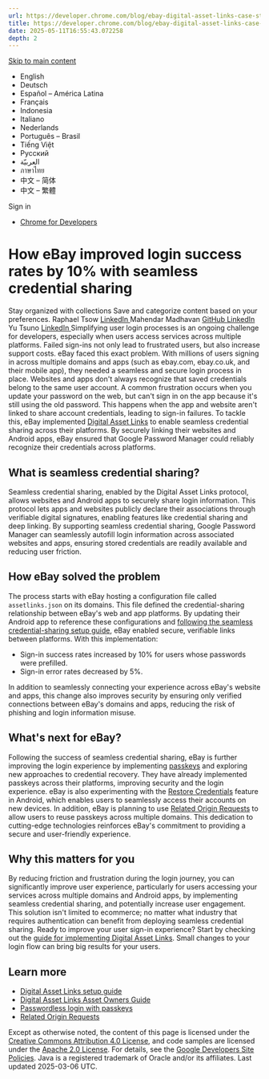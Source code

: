 ```yaml
---
url: https://developer.chrome.com/blog/ebay-digital-asset-links-case-study?hl=en
title: https://developer.chrome.com/blog/ebay-digital-asset-links-case-study?hl=en
date: 2025-05-11T16:55:43.072258
depth: 2
---
```


[ Skip to main content ](https://developer.chrome.com/blog/ebay-digital-asset-links-case-study?hl=en#main-content)
  * English
  * Deutsch
  * Español – América Latina
  * Français
  * Indonesia
  * Italiano
  * Nederlands
  * Português – Brasil
  * Tiếng Việt
  * Русский
  * العربيّة
  * ภาษาไทย
  * 中文 – 简体
  * 中文 – 繁體

Sign in


  * [ Chrome for Developers ](https://developer.chrome.com/)


#  How eBay improved login success rates by 10% with seamless credential sharing 
Stay organized with collections  Save and categorize content based on your preferences. 
Raphael Tsow 
[ LinkedIn ](https://www.linkedin.com/in/rstow)
Mahendar Madhavan 
[ GitHub ](https://github.com/madmahen) [ LinkedIn ](https://www.linkedin.com/in/mahendarmadhavan)
Yu Tsuno 
[ LinkedIn ](https://www.linkedin.com/in/yu-tsuno-a6182116b)
Simplifying user login processes is an ongoing challenge for developers, especially when users access services across multiple platforms. Failed sign-ins not only lead to frustrated users, but also increase support costs.
eBay faced this exact problem. With millions of users signing in across multiple domains and apps (such as ebay.com, ebay.co.uk, and their mobile app), they needed a seamless and secure login process in place. Websites and apps don't always recognize that saved credentials belong to the same user account. A common frustration occurs when you update your password on the web, but can't sign in on the app because it's still using the old password. This happens when the app and website aren't linked to share account credentials, leading to sign-in failures.
To tackle this, eBay implemented [Digital Asset Links](https://developers.google.com/digital-asset-links/v1/getting-started) to enable seamless credential sharing across their platforms. By securely linking their websites and Android apps, eBay ensured that Google Password Manager could reliably recognize their credentials across platforms.
## What is seamless credential sharing?
Seamless credential sharing, enabled by the Digital Asset Links protocol, allows websites and Android apps to securely share login information. This protocol lets apps and websites publicly declare their associations through verifiable digital signatures, enabling features like credential sharing and deep linking.
By supporting seamless credential sharing, Google Password Manager can seamlessly autofill login information across associated websites and apps, ensuring stored credentials are readily available and reducing user friction.
## How eBay solved the problem
The process starts with eBay hosting a configuration file called `assetlinks.json` on its domains. This file defined the credential-sharing relationship between eBay's web and app platforms. By updating their Android app to reference these configurations and [following the seamless credential-sharing setup guide](https://developers.google.com/identity/credential-sharing/set-up), eBay enabled secure, verifiable links between platforms.
With this implementation:
  * Sign-in success rates increased by 10% for users whose passwords were prefilled.
  * Sign-in error rates decreased by 5%.


In addition to seamlessly connecting your experience across eBay's website and apps, this change also improves security by ensuring only verified connections between eBay's domains and apps, reducing the risk of phishing and login information misuse.
## What's next for eBay?
Following the success of seamless credential sharing, eBay is further improving the login experience by implementing [passkeys](https://developer.chrome.com/docs/identity/passkeys) and exploring new approaches to credential recovery. They have already implemented passkeys across their platforms, improving security and the login experience.
eBay is also experimenting with the [Restore Credentials](https://developer.android.com/identity/sign-in/restore-credentials) feature in Android, which enables users to seamlessly access their accounts on new devices. In addition, eBay is planning to use [Related Origin Requests](https://web.dev/articles/webauthn-related-origin-requests) to allow users to reuse passkeys across multiple domains. This dedication to cutting-edge technologies reinforces eBay's commitment to providing a secure and user-friendly experience.
## Why this matters for you
By reducing friction and frustration during the login journey, you can significantly improve user experience, particularly for users accessing your services across multiple domains and Android apps, by implementing seamless credential sharing, and potentially increase user engagement.
This solution isn't limited to ecommerce; no matter what industry that requires authentication can benefit from deploying seamless credential sharing.
Ready to improve your user sign-in experience? Start by checking out the [guide for implementing Digital Asset Links](https://developers.google.com/identity/credential-sharing/set-up). Small changes to your login flow can bring big results for your users.
## Learn more
  * [Digital Asset Links setup guide](https://developers.google.com/identity/credential-sharing/set-up)
  * [Digital Asset Links Asset Owners Guide](https://developers.google.com/digital-asset-links)
  * [Passwordless login with passkeys](https://developers.google.com/identity/passkeys/)
  * [Related Origin Requests](https://developer.chrome.com/blog/passkeys-updates-chrome-129#related-origin-requests)


Except as otherwise noted, the content of this page is licensed under the [Creative Commons Attribution 4.0 License](https://creativecommons.org/licenses/by/4.0/), and code samples are licensed under the [Apache 2.0 License](https://www.apache.org/licenses/LICENSE-2.0). For details, see the [Google Developers Site Policies](https://developers.google.com/site-policies). Java is a registered trademark of Oracle and/or its affiliates.
Last updated 2025-03-06 UTC.

